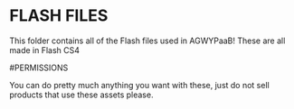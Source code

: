 # FLASH FILES

This folder contains all of the Flash files used in AGWYPaaB!
These are all made in Flash CS4

#PERMISSIONS

You can do pretty much anything you want with these, just do not sell products that use these assets please.

